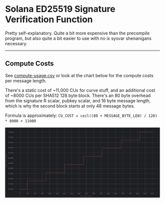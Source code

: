 # Solana ED25519 Signature Verification Function

Pretty self-explanatory. Quite a bit more expensive than the precompile program,
but also quite a bit easier to use with no ix sysvar shenanigans necessary.

--- 

## Compute Costs

See [compute-usage.csv](compute-usage.csv) or look at the chart below for the compute costs per message length.

There's a static cost of ~11,000 CUs for curve stuff, and an additional cost of
~8000 CUs per SHA512 128 byte block. There's an 80 byte overhead from the signature R scalar, pubkey scalar,
and 16 byte message length, which is why the second block starts at only 48 message bytes.

Formula is approximately: `CU_COST = ceil((80 + MESSAGE_BYTE_LEN) / 128) * 8000 + 11000`

![compute-usage.png](compute-usage.png)